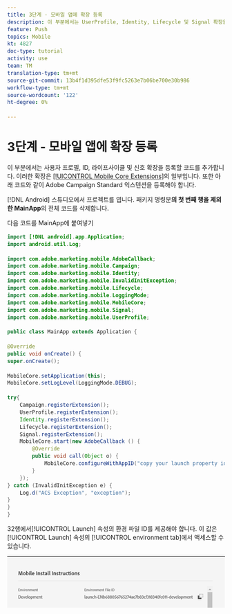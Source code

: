 ```yaml
---
title: 3단계 - 모바일 앱에 확장 등록
description: 이 부분에서는 UserProfile, Identity, Lifecycle 및 Signal 확장을 등록할 코드를 추가합니다.
feature: Push
topics: Mobile
kt: 4827
doc-type: tutorial
activity: use
team: TM
translation-type: tm+mt
source-git-commit: 13b4f1d395dfe53f9fc5263e7b06be700e30b986
workflow-type: tm+mt
source-wordcount: '122'
ht-degree: 0%

---
```



# 3단계 - 모바일 앱에 확장 등록

이 부분에서는 사용자 프로필, ID, 라이프사이클 및 신호 확장을 등록할 코드를 추가합니다. 이러한 확장은 [[!UICONTROL Mobile Core Extensions]](https://aep-sdks.gitbook.io/docs/using-mobile-extensions/mobile-core)의 일부입니다. 또한 아래 코드와 같이 Adobe Campaign Standard 익스텐션을 등록해야 합니다.

[!DNL Android] 스튜디오에서 프로젝트를 엽니다. 패키지 명령문&#x200B;**의 첫 번째 행을 제외한 MainApp**&#x200B;의 전체 코드를 삭제합니다.

다음 코드를 MainApp에 붙여넣기

<!--
Removed `{.line-numbers}` below
-->

```java
import [!DNL android].app.Application;
import android.util.Log;

import com.adobe.marketing.mobile.AdobeCallback;
import com.adobe.marketing.mobile.Campaign;
import com.adobe.marketing.mobile.Identity;
import com.adobe.marketing.mobile.InvalidInitException;
import com.adobe.marketing.mobile.Lifecycle;
import com.adobe.marketing.mobile.LoggingMode;
import com.adobe.marketing.mobile.MobileCore;
import com.adobe.marketing.mobile.Signal;
import com.adobe.marketing.mobile.UserProfile;

public class MainApp extends Application {

@Override
public void onCreate() {
super.onCreate();

MobileCore.setApplication(this);
MobileCore.setLogLevel(LoggingMode.DEBUG);

try{
    Campaign.registerExtension();
    UserProfile.registerExtension();
    Identity.registerExtension();
    Lifecycle.registerExtension();
    Signal.registerExtension();
    MobileCore.start(new AdobeCallback () {
        @Override
        public void call(Object o) {
            MobileCore.configureWithAppID("copy your launch property id here");
        }
    });
} catch (InvalidInitException e) {
    Log.d("ACS Exception", "exception");
}
}
}
```

32행에서[!UICONTROL  Launch] 속성의 환경 파일 ID를 제공해야 합니다. 이 값은 [!UICONTROL Launch] 속성의 [!UICONTROL environment tab]에서 액세스할 수 있습니다.

![launch-id](assets/launch-id-property.PNG)
